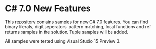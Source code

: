 # C# 7.0 New Features

This repository contains samples for new C# 7.0 features. You can find binary literals, digit seperators, pattern matching, local functions and ref returns samples in the solution. Tuple samples will be added.

All samples were tested using Visual Studio 15 Preview 3.
